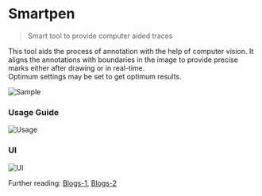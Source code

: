 # Smartpen
>Smart tool to provide computer aided traces

This tool aids the process of annotation with the help of computer vision. It aligns the annotations with boundaries in the image to provide precise marks either after drawing or in real-time. <br/>
Optimum settings may be set to get optimum results.

![Sample](https://drive.google.com/uc?export=view&id=1W8U8fAd-_nB2NzgONqZtWBnh93Oro3ij)
<br/>
### Usage Guide
![Usage](https://drive.google.com/uc?export=view&id=1RxVK61LyOs91kEqeKx83olNMPosgstG2)
<br/>
### UI
![UI](https://drive.google.com/uc?export=view&id=1Rbt7PtjMOag68Lf1M2Uq1TE8eKfG5TMy)

Further reading:
[Blogs-1](https://rohanmallick711.medium.com/gsoc21-phase-1-camicroscope-1f0eb0080e5c),
[Blogs-2](https://rohanmallick.wordpress.com/2021/06/28/smartpen/)
